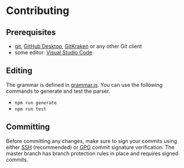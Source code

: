 # Contributing

## Prerequisites

- [git](https://git-scm.com/), [GitHub Desktop](https://desktop.github.com/), [GitKraken](https://www.gitkraken.com/git-client) or any other Git client
- some editor: [Visual Studio Code](https://code.visualstudio.com/)

## Editing

The grammar is defined in [grammar.js](./grammar.js). You can use the following commands to generate and test the parser.

- `npm run generate`
- `npm run test`

## Committing

Before committing any changes, make sure to sign your commits using either [SSH](https://docs.github.com/en/authentication/managing-commit-signature-verification/about-commit-signature-verification#ssh-commit-signature-verification) (recommended) or [GPG](https://docs.github.com/en/authentication/managing-commit-signature-verification/about-commit-signature-verification#gpg-commit-signature-verification) commit signature verification. The master branch has branch protection rules in place and requires signed commits.
